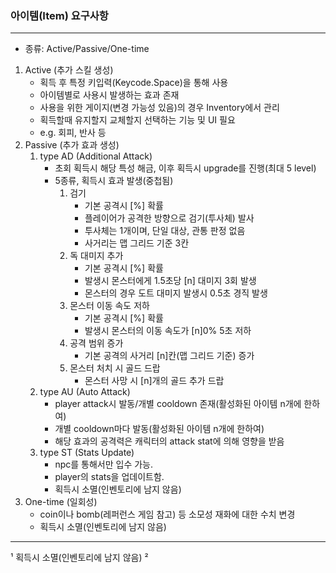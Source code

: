 ### 아이템(Item) 요구사항
***
- 종류: Active/Passive/One-time
 
1. Active (추가 스킬 생성)
	- 획득 후 특정 키입력(Keycode.Space)을 통해 사용
	- 아이템별로 사용시 발생하는 효과 존재
	- 사용을 위한 게이지(변경 가능성 있음)의 경우 Inventory에서 관리
	- 획득할때 유지할지 교체할지 선택하는 기능 및 UI 필요
	- e.g. 회피, 반사 등
2. Passive (추가 효과 생성)
	1. type AD (Additional Attack)
		- 초회 획득시 해당 특성 해금, 이후 획득시 upgrade를 진행(최대 5 level)
		- 5종류, 획득시 효과 발생(중첩됨)
			1. 검기
				- 기본 공격시 [%] 확률
				- 플레이어가 공격한 방향으로 검기(투사체) 발사
				- 투사체는 1개이며, 단일 대상, 관통 판정 없음
				- 사거리는 맵 그리드 기준 3칸
			2. 독 대미지 추가
				- 기본 공격시 [%] 확률
				- 발생시 몬스터에게 1.5초당 [n] 대미지 3회 발생
				- 몬스터의 경우 도트 대미지 발생시 0.5초 경직 발생
			3. 몬스터 이동 속도 저하
				- 기본 공격시 [%] 확률
				- 발생시 몬스터의 이동 속도가 [n]0% 5초 저하
			4. 공격 범위 증가
				- 기본 공격의 사거리 [n]칸(맵 그리드 기준) 증가
			5. 몬스터 처치 시 골드 드랍
				- 몬스터 사망 시 [n]개의 골드 추가 드랍
	2. type AU (Auto Attack)
		- player attack시 발동/개별 cooldown 존재(활성화된 아이템 n개에 한하여)
		- 개별 cooldown마다 발동(활성화된 아이템 n개에 한하여)
		- 해당 효과의 공격력은 캐릭터의 attack stat에 의해 영향을 받음
    3. type ST (Stats Update)
		- npc를 통해서만 입수 가능.
		- player의 stats을 업데이트함.
		- 획득시 소멸(인벤토리에 남지 않음)
3. One-time (일회성)
	- coin이나 bomb(레퍼런스 게임 참고) 등 소모성 재화에 대한 수치 변경
	- 획득시 소멸(인벤토리에 남지 않음)

***
 ¹ 획득시 소멸(인벤토리에 남지 않음)
 ² 
